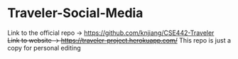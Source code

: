 # Traveler-Social-Media
Link to the official repo -> https://github.com/knjiang/CSE442-Traveler </br>
~~Link to website -> https://traveler-project.herokuapp.com/~~
This repo is just a copy for personal editing
